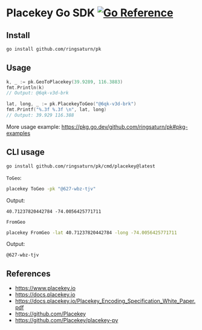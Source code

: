 # Placekey Go SDK [![Go Reference](https://pkg.go.dev/badge/github.com/ringsaturn/pk.svg)](https://pkg.go.dev/github.com/ringsaturn/pk)

## Install

```bash
go install github.com/ringsaturn/pk
```

## Usage

```go
k, _ := pk.GeoToPlacekey(39.9289, 116.3883)
fmt.Println(k)
// Output: @6qk-v3d-brk
```

```go
lat, long, _ := pk.PlacekeyToGeo("@6qk-v3d-brk")
fmt.Printf("%.3f %.3f \n", lat, long)
// Output: 39.929 116.388
```

More usage example: <https://pkg.go.dev/github.com/ringsaturn/pk#pkg-examples>

## CLI usage

```bash
go install github.com/ringsaturn/pk/cmd/placekey@latest
```

`ToGeo`:

```bash
placekey ToGeo -pk "@627-wbz-tjv"
```

Output:

```console
40.71237820442784 -74.0056425771711
```

`FromGeo`

```bash
placekey FromGeo -lat 40.71237820442784 -long -74.0056425771711
```

Output:

```console
@627-wbz-tjv
```

## References

- <https://www.placekey.io>
- <https://docs.placekey.io>
- <https://docs.placekey.io/Placekey_Encoding_Specification_White_Paper.pdf>
- <https://github.com/Placekey>
- <https://github.com/Placekey/placekey-py>
